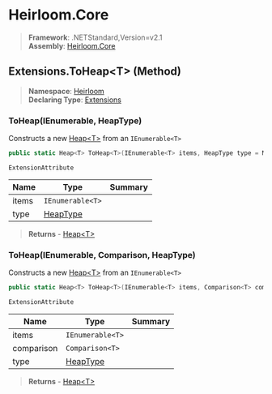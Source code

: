 # Heirloom.Core

> **Framework**: .NETStandard,Version=v2.1  
> **Assembly**: [Heirloom.Core][0]

## Extensions.ToHeap\<T> (Method)

> **Namespace**: [Heirloom][0]  
> **Declaring Type**: [Extensions][1]

### ToHeap<T>(IEnumerable<T>, HeapType)

Constructs a new [Heap\<T>][2] from an `IEnumerable<T>`

```cs
public static Heap<T> ToHeap<T>(IEnumerable<T> items, HeapType type = Min)
```

`ExtensionAttribute`

| Name  | Type             | Summary |
|-------|------------------|---------|
| items | `IEnumerable<T>` |         |
| type  | [HeapType][3]    |         |

> **Returns** - [Heap\<T>][2]

### ToHeap<T>(IEnumerable<T>, Comparison<T>, HeapType)

Constructs a new [Heap\<T>][2] from an `IEnumerable<T>`

```cs
public static Heap<T> ToHeap<T>(IEnumerable<T> items, Comparison<T> comparison, HeapType type = Min)
```

`ExtensionAttribute`

| Name       | Type             | Summary |
|------------|------------------|---------|
| items      | `IEnumerable<T>` |         |
| comparison | `Comparison<T>`  |         |
| type       | [HeapType][3]    |         |

> **Returns** - [Heap\<T>][2]

[0]: ../../../Heirloom.Core.md
[1]: ../Extensions.md
[2]: ../../Heirloom.Collections/Heap[T].md
[3]: ../../Heirloom.Collections/HeapType.md
